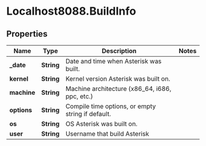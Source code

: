 # Localhost8088.BuildInfo

## Properties
Name | Type | Description | Notes
------------ | ------------- | ------------- | -------------
**_date** | **String** | Date and time when Asterisk was built. | 
**kernel** | **String** | Kernel version Asterisk was built on. | 
**machine** | **String** | Machine architecture (x86_64, i686, ppc, etc.) | 
**options** | **String** | Compile time options, or empty string if default. | 
**os** | **String** | OS Asterisk was built on. | 
**user** | **String** | Username that build Asterisk | 
